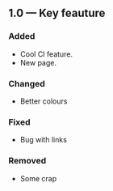 ## 1.0 — Key feauture

### Added

- Cool CI feature.
- New page.

### Changed

- Better colours

### Fixed

- Bug with links

### Removed

- Some crap
